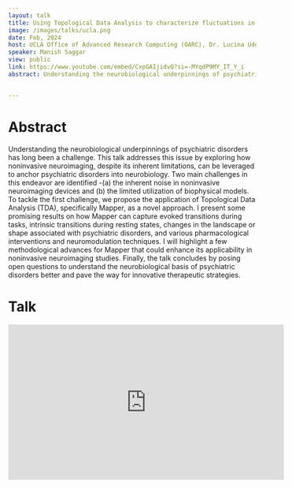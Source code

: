 ```yaml
---
layout: talk
title: Using Topological Data Analysis to characterize fluctuations in brain activity patterns
image: /images/talks/ucla.png
date: Feb, 2024
host: UCLA Office of Advanced Research Computing (OARC), Dr. Lucina Uddin
speaker: Manish Saggar
view: public
link: https://www.youtube.com/embed/CxpGAIjidvQ?si=-MYqdP9MY_IT_Y_i
abstract: Understanding the neurobiological underpinnings of psychiatric disorders has long been a challenge. This talk addresses this issue by exploring how noninvasive neuroimaging, despite its inherent limitations, can be leveraged to anchor psychiatric disorders into neurobiology. Two main challenges in this endeavor are identified -(a) the inherent noise in noninvasive neuroimaging devices and (b) the limited utilization of biophysical models. To tackle the first challenge, we propose the application of Topological Data Analysis (TDA), specifically Mapper, as a novel approach. I present some promising results on how Mapper can capture evoked transitions during tasks, intrinsic transitions during resting states, changes in the landscape or shape associated with psychiatric disorders, and various pharmacological interventions and neuromodulation techniques. I will highlight a few methodological advances for Mapper that could enhance its applicability in noninvasive neuroimaging studies. Finally, the talk concludes by posing open questions to understand the neurobiological basis of psychiatric disorders better and pave the way for innovative therapeutic strategies.


---
```


# Abstract
Understanding the neurobiological underpinnings of psychiatric disorders has long been a challenge. This talk addresses this issue by exploring how noninvasive neuroimaging, despite its inherent limitations, can be leveraged to anchor psychiatric disorders into neurobiology. Two main challenges in this endeavor are identified -(a) the inherent noise in noninvasive neuroimaging devices and (b) the limited utilization of biophysical models. To tackle the first challenge, we propose the application of Topological Data Analysis (TDA), specifically Mapper, as a novel approach. I present some promising results on how Mapper can capture evoked transitions during tasks, intrinsic transitions during resting states, changes in the landscape or shape associated with psychiatric disorders, and various pharmacological interventions and neuromodulation techniques. I will highlight a few methodological advances for Mapper that could enhance its applicability in noninvasive neuroimaging studies. Finally, the talk concludes by posing open questions to understand the neurobiological basis of psychiatric disorders better and pave the way for innovative therapeutic strategies.

# Talk

<div class="embed-responsive embed-responsive-16by9">
  <iframe width="560" height="315" src="https://www.youtube.com/embed/CxpGAIjidvQ?si=-MYqdP9MY_IT_Y_i" frameborder="0" allowfullscreen></iframe>

</div>
<br>
